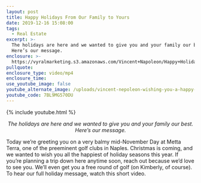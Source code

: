 ```yaml
---
layout: post
title: Happy Holidays From Our Family to Yours
date: 2019-12-16 15:08:00
tags:
  - Real Estate
excerpt: >-
  The holidays are here and we wanted to give you and your family our best.
  Here’s our message.
enclosure: >-
  https://vyralmarketing.s3.amazonaws.com/Vincent+Napoleon/Happy+Holidays+From+Our+Family+to+Yours+(1).mp4
pullquote:
enclosure_type: video/mp4
enclosure_time:
use_youtube_image: false
youtube_alternate_image: /uploads/vincent-nepoleon-wishing-you-a-happy-holiday-season-youtube.jpg
youtube_code: 7BL9MG570DU
---
```


{% include youtube.html %}

<p style="text-align: center;"><em>The holidays are here and we wanted to give you and your family our best. Here’s our message.</em></p>

Today we’re greeting you on a very balmy mid-November Day at Metta Terra, one of the preeminent golf clubs in Naples. Christmas is coming, and we wanted to wish you all the happiest of holiday seasons this year. If you’re planning a trip down here anytime soon, reach out because we’d love to see you. We’ll even get you a free round of golf (on Kimberly, of course). To hear our full holiday message, watch this short video.